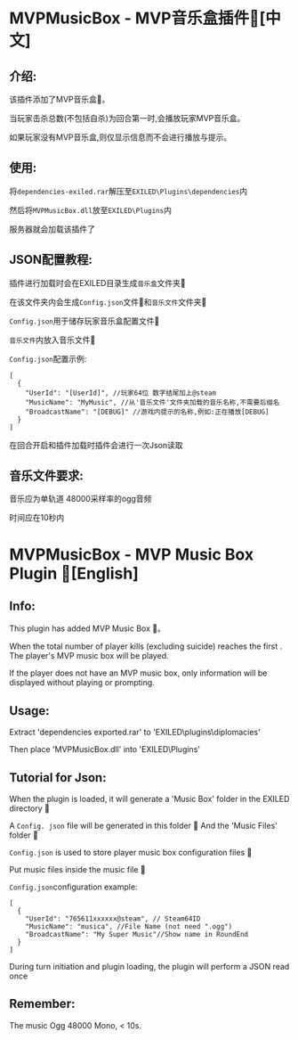 # MVPMusicBox - MVP音乐盒插件🎵[中文]

## **介绍:**

该插件添加了MVP音乐盒🎵。

当玩家击杀总数(不包括自杀)为回合第一时,会播放玩家MVP音乐盒。

如果玩家没有MVP音乐盒,则仅显示信息而不会进行播放与提示。

## **使用:**

将`dependencies-exiled.rar`解压至`EXILED\Plugins\dependencies`内

然后将`MVPMusicBox.dll`放至`EXILED\Plugins`内

服务器就会加载该插件了

## **JSON配置教程:**

插件进行加载时会在EXILED目录生成`音乐盒`文件夹📂

在该文件夹内会生成`Config.json`文件📄和`音乐文件`文件夹📂

`Config.json`用于储存玩家音乐盒配置文件📄

`音乐文件`内放入音乐文件🎵

`Config.json`配置示例:

```
[
  {
    "UserId": "[UserId]", //玩家64位 数字结尾加上@steam
    "MusicName": "MyMusic", //从'音乐文件'文件夹加载的音乐名称,不需要后缀名
    "BroadcastName": "[DEBUG]" //游戏内提示的名称,例如:正在播放[DEBUG]
  }
]
```
在回合开启和插件加载时插件会进行一次Json读取


## **音乐文件要求:**

音乐应为单轨道 48000采样率的ogg音频

时间应在10秒内


# MVPMusicBox - MVP Music Box Plugin 🎵[English]

## **Info:**

This plugin has added MVP Music Box 🎵。

When the total number of player kills (excluding suicide) reaches the first . The player's MVP music box will be played.

If the player does not have an MVP music box, only information will be displayed without playing or prompting.

## **Usage:**

Extract 'dependencies exported.rar' to 'EXILED\plugins\diplomacies'

Then place 'MVPMusicBox.dll' into 'EXILED\Plugins'

## **Tutorial for Json:**

When the plugin is loaded, it will generate a 'Music Box' folder in the EXILED directory 📂

A ```Config. json``` file will be generated in this folder 📄 And the 'Music Files' folder 📂

```Config.json``` is used to store player music box configuration files 📄

Put music files inside the music file 🎵

```Config.json```configuration example:

```
[
  {
    "UserId": "765611xxxxxx@steam", // Steam64ID
    "MusicName": "musica", //File Name (not need ".ogg")
    "BroadcastName": "My Super Music"//Show name in RoundEnd
  }
]
```
During turn initiation and plugin loading, the plugin will perform a JSON read once


## **Remember:**

The music Ogg 48000 Mono, < 10s.
